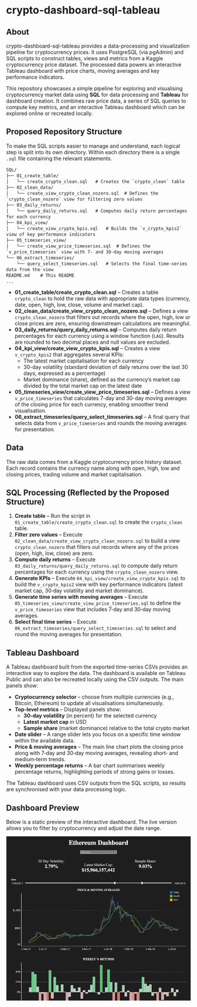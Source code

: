 # crypto-dashboard-sql-tableau

## About

crypto-dashboard-sql-tableau provides a data-processing and visualization pipeline for cryptocurrency prices. It uses PostgreSQL (via pgAdmin) and SQL scripts to construct tables, views and metrics from a Kaggle cryptocurrency price dataset. The processed data powers an interactive Tableau dashboard with price charts, moving averages and key performance indicators.

This repository showcases a simple pipeline for exploring and visualising cryptocurrency market data using **SQL** for data processing and **Tableau** for dashboard creation. It combines raw price data, a series of SQL queries to compute key metrics, and an interactive Tableau dashboard which can be explored online or recreated locally.

## Proposed Repository Structure

To make the SQL scripts easier to manage and understand, each logical step is split into its own directory. Within each directory there is a single `.sql` file containing the relevant statements.

```text
SQL/
├── 01_create_table/
│   └── create_crypto_clean.sql   # Creates the `crypto_clean` table
├── 02_clean_data/
│   └── create_view_crypto_clean_nozero.sql  # Defines the `crypto_clean_nozero` view for filtering zero values
├── 03_daily_returns/
│   └── query_daily_returns.sql   # Computes daily return percentages for each currency
├── 04_kpi_view/
│   └── create_view_crypto_kpis.sql   # Builds the `v_crypto_kpis2` view of key performance indicators
├── 05_timeseries_view/
│   └── create_view_price_timeseries.sql  # Defines the `v_price_timeseries` view with 7- and 30-day moving averages
└── 06_extract_timeseries/
    └── query_select_timeseries.sql   # Selects the final time-series data from the view
README.md    # This README
...
```

- **01_create_table/create_crypto_clean.sql** – Creates a table `crypto_clean` to hold the raw data with appropriate data types (currency, date, open, high, low, close, volume and market cap).
- **02_clean_data/create_view_crypto_clean_nozero.sql** – Defines a view `crypto_clean_nozero` that filters out records where the open, high, low or close prices are zero, ensuring downstream calculations are meaningful.
- **03_daily_returns/query_daily_returns.sql** – Computes daily return percentages for each currency using a window function (`LAG`). Results are rounded to two decimal places and null values are excluded.
- **04_kpi_view/create_view_crypto_kpis.sql** – Creates a view `v_crypto_kpis2` that aggregates several KPIs:
  - The latest market capitalisation for each currency
  - 30-day volatility (standard deviation of daily returns over the last 30 days, expressed as a percentage)
  - Market dominance (share), defined as the currency’s market cap divided by the total market cap on the latest date
- **05_timeseries_view/create_view_price_timeseries.sql** – Defines a view `v_price_timeseries` that calculates 7-day and 30-day moving averages of the closing price for each currency, enabling smoother trend visualisation.
- **06_extract_timeseries/query_select_timeseries.sql** – A final query that selects data from `v_price_timeseries` and rounds the moving averages for presentation.

## Data

The raw data comes from a Kaggle cryptocurrency price history dataset. Each record contains the currency name along with open, high, low and closing prices, trading volume and market capitalisation.
## SQL Processing (Reflected by the Proposed Structure) 

1. **Create table** – Run the script in `01_create_table/create_crypto_clean.sql` to create the `crypto_clean` table.
2. **Filter zero values** – Execute `02_clean_data/create_view_crypto_clean_nozero.sql` to build a view `crypto_clean_nozero` that filters out records where any of the prices (open, high, low, close) are zero.
3. **Compute daily returns** – Execute `03_daily_returns/query_daily_returns.sql` to compute daily return percentages for each currency using the `crypto_clean_nozero` view.
4. **Generate KPIs** – Execute `04_kpi_view/create_view_crypto_kpis.sql` to build the `v_crypto_kpis2` view with key performance indicators (latest market cap, 30‑day volatility and market dominance).
5. **Generate time series with moving averages** – Execute `05_timeseries_view/create_view_price_timeseries.sql` to define the `v_price_timeseries` view that includes 7‑day and 30‑day moving averages.
6. **Select final time series** – Execute `06_extract_timeseries/query_select_timeseries.sql` to select and round the moving averages for presentation.

## Tableau Dashboard

A Tableau dashboard built from the exported time-series CSVs provides an interactive way to explore the data. The dashboard is available on Tableau Public and can also be recreated locally using the CSV outputs. The main panels show:

- **Cryptocurrency selector** – choose from multiple currencies (e.g., Bitcoin, Ethereum) to update all visualisations simultaneously.
- **Top‑level metrics** – Displayed panels show:
  - **30‑day volatility** (in percent) for the selected currency
  - **Latest market cap** in USD
  - **Sample share** (market dominance) relative to the total crypto market
- **Date slider** – A range slider lets you focus on a specific time window within the available data.
- **Price & moving averages** – The main line chart plots the closing price along with 7‑day and 30‑day moving averages, revealing short‑ and medium‑term trends.
- **Weekly percentage returns** – A bar chart summarises weekly percentage returns, highlighting periods of strong gains or losses.

The Tableau dashboard uses CSV outputs from the SQL scripts, so results are synchronised with your data processing logic.

## Dashboard Preview

Below is a static preview of the interactive dashboard. The live version allows you to filter by cryptocurrency and adjust the date range.

![Crypto Dashboard Preview](dashboard.png)
